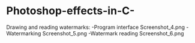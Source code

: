 # Photoshop-effects-in-C-
Drawing and reading watermarks:
-Program interface Screenshot_4.png
-Watermarking Screenshot_5.png
-Watermark reading Screenshot_6.png

